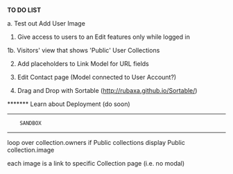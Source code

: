 
**TO DO LIST**

a. Test out Add User Image

1. Give access to users to an Edit features only while logged in

1b. Visitors' view that shows 'Public' User Collections

2. Add placeholders to Link Model for URL fields

4. Edit Contact page (Model connected to User Account?)

5. Drag and Drop with Sortable (http://rubaxa.github.io/Sortable/)


******* Learn about Deployment (do soon)







-------------------------
        SANDBOX
-------------------------

loop over collection.owners
    if Public collections 
        display Public collection.image

each image is a link to specific Collection page (i.e. no modal)
